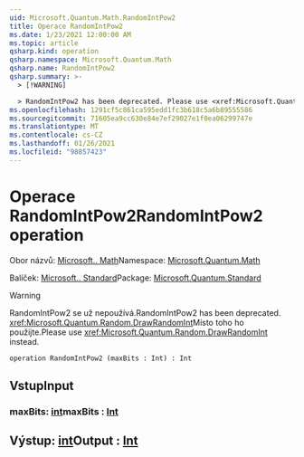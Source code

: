 ```yaml
---
uid: Microsoft.Quantum.Math.RandomIntPow2
title: Operace RandomIntPow2
ms.date: 1/23/2021 12:00:00 AM
ms.topic: article
qsharp.kind: operation
qsharp.namespace: Microsoft.Quantum.Math
qsharp.name: RandomIntPow2
qsharp.summary: >-
  > [!WARNING]

  > RandomIntPow2 has been deprecated. Please use <xref:Microsoft.Quantum.Random.DrawRandomInt> instead.
ms.openlocfilehash: 1291cf5c861ca595edd1fc3b618c5a6b89555586
ms.sourcegitcommit: 71605ea9cc630e84e7ef29027e1f0ea06299747e
ms.translationtype: MT
ms.contentlocale: cs-CZ
ms.lasthandoff: 01/26/2021
ms.locfileid: "98857423"
---
```

# <a name="randomintpow2-operation"></a><span data-ttu-id="e7a38-102">Operace RandomIntPow2</span><span class="sxs-lookup"><span data-stu-id="e7a38-102">RandomIntPow2 operation</span></span>

<span data-ttu-id="e7a38-103">Obor názvů: [Microsoft.. Math](xref:Microsoft.Quantum.Math)</span><span class="sxs-lookup"><span data-stu-id="e7a38-103">Namespace: [Microsoft.Quantum.Math](xref:Microsoft.Quantum.Math)</span></span>

<span data-ttu-id="e7a38-104">Balíček: [Microsoft.. Standard](https://nuget.org/packages/Microsoft.Quantum.Standard)</span><span class="sxs-lookup"><span data-stu-id="e7a38-104">Package: [Microsoft.Quantum.Standard](https://nuget.org/packages/Microsoft.Quantum.Standard)</span></span>


> [!WARNING]
> <span data-ttu-id="e7a38-105">RandomIntPow2 se už nepoužívá.</span><span class="sxs-lookup"><span data-stu-id="e7a38-105">RandomIntPow2 has been deprecated.</span></span> <span data-ttu-id="e7a38-106"><xref:Microsoft.Quantum.Random.DrawRandomInt>Místo toho ho použijte.</span><span class="sxs-lookup"><span data-stu-id="e7a38-106">Please use <xref:Microsoft.Quantum.Random.DrawRandomInt> instead.</span></span>



```qsharp
operation RandomIntPow2 (maxBits : Int) : Int
```


## <a name="input"></a><span data-ttu-id="e7a38-107">Vstup</span><span class="sxs-lookup"><span data-stu-id="e7a38-107">Input</span></span>

### <a name="maxbits--int"></a><span data-ttu-id="e7a38-108">maxBits: [int](xref:microsoft.quantum.lang-ref.int)</span><span class="sxs-lookup"><span data-stu-id="e7a38-108">maxBits : [Int](xref:microsoft.quantum.lang-ref.int)</span></span>





## <a name="output--int"></a><span data-ttu-id="e7a38-109">Výstup: [int](xref:microsoft.quantum.lang-ref.int)</span><span class="sxs-lookup"><span data-stu-id="e7a38-109">Output : [Int](xref:microsoft.quantum.lang-ref.int)</span></span>

